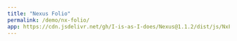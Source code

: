 ```yaml
---
title: "Nexus Folio"
permalink: /demo/nx-folio/
app: https://cdn.jsdelivr.net/gh/I-is-as-I-does/Nexus@1.1.2/dist/js/NxFolio.js
---
```

